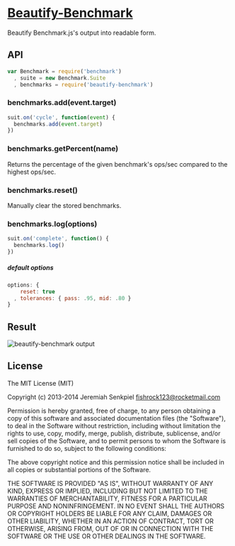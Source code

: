 # [Beautify-Benchmark](https://npmjs.org/package/beautify-benchmark)

Beautify Benchmark.js's output into readable form.

## API

```js
var Benchmark = require('benchmark')
  , suite = new Benchmark.Suite
  , benchmarks = require('beautify-benchmark')
```

### benchmarks.add(event.target)

```js
suit.on('cycle', function(event) {
  benchmarks.add(event.target)
})
```

### benchmarks.getPercent(name)
Returns the percentage of the given benchmark's ops/sec compared to the highest ops/sec.

### benchmarks.reset()

Manually clear the stored benchmarks.

### benchmarks.log(options)

```js
suit.on('complete', function() {
  benchmarks.log()
})
```

##### default options
```js
options: {
    reset: true
  , tolerances: { pass: .95, mid: .80 }
}
```

## Result

![beautify-benchmark output](http://imgur.com/AME4QSr.png)

## License

The MIT License (MIT)

Copyright (c) 2013-2014 Jeremiah Senkpiel <fishrock123@rocketmail.com>

Permission is hereby granted, free of charge, to any person obtaining a copy
of this software and associated documentation files (the "Software"), to deal
in the Software without restriction, including without limitation the rights
to use, copy, modify, merge, publish, distribute, sublicense, and/or sell
copies of the Software, and to permit persons to whom the Software is
furnished to do so, subject to the following conditions:

The above copyright notice and this permission notice shall be included in
all copies or substantial portions of the Software.

THE SOFTWARE IS PROVIDED "AS IS", WITHOUT WARRANTY OF ANY KIND, EXPRESS OR
IMPLIED, INCLUDING BUT NOT LIMITED TO THE WARRANTIES OF MERCHANTABILITY,
FITNESS FOR A PARTICULAR PURPOSE AND NONINFRINGEMENT. IN NO EVENT SHALL THE
AUTHORS OR COPYRIGHT HOLDERS BE LIABLE FOR ANY CLAIM, DAMAGES OR OTHER
LIABILITY, WHETHER IN AN ACTION OF CONTRACT, TORT OR OTHERWISE, ARISING FROM,
OUT OF OR IN CONNECTION WITH THE SOFTWARE OR THE USE OR OTHER DEALINGS IN
THE SOFTWARE.